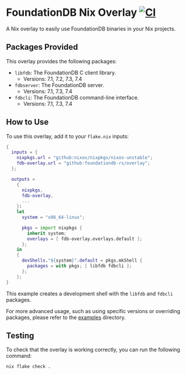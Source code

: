 # FoundationDB Nix Overlay [![CI](https://github.com/foundationdb-rs/overlay/actions/workflows/ci.yml/badge.svg)](https://github.com/foundationdb-rs/overlay/actions/workflows/ci.yml)

A Nix overlay to easily use FoundationDB binaries in your Nix projects.

## Packages Provided

This overlay provides the following packages:

*   `libfdb`: The FoundationDB C client library.
    *   Versions: 7.1, 7.2, 7.3, 7.4
*   `fdbserver`: The FoundationDB server.
    *   Versions: 7.1, 7.3, 7.4
*   `fdbcli`: The FoundationDB command-line interface.
    *   Versions: 7.1, 7.3, 7.4

## How to Use

To use this overlay, add it to your `flake.nix` inputs:

```nix
{
  inputs = {
    nixpkgs.url = "github:nixos/nixpkgs/nixos-unstable";
    fdb-overlay.url = "github:foundationdb-rs/overlay";
  };

  outputs =
    {
      nixpkgs,
      fdb-overlay,
      ...
    }:
    let
      system = "x86_64-linux";

      pkgs = import nixpkgs {
        inherit system;
        overlays = [ fdb-overlay.overlays.default ];
      };
    in
    {
      devShells."${system}".default = pkgs.mkShell {
        packages = with pkgs; [ libfdb fdbcli ];
      };
    };
}
```

This example creates a development shell with the `libfdb` and `fdbcli` packages.

For more advanced usage, such as using specific versions or overriding packages, please refer to the [examples](./examples/) directory.

## Testing

To check that the overlay is working correctly, you can run the following command:

```bash
nix flake check .
```